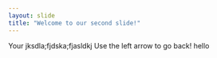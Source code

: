 ```yaml
---
layout: slide
title: "Welcome to our second slide!"
---
```

Your jksdla;fjdska;fjasldkj
Use the left arrow to go back!
hello
